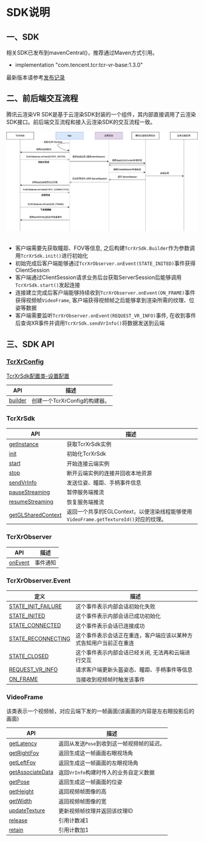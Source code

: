 # SDK说明

## 一、SDK
相关SDK已发布到mavenCentral()，推荐通过Maven方式引用。

- implementation "com.tencent.tcr:tcr-vr-base:1.3.0"

最新版本请参考[发布记录](../发布记录.md)


## 二、前后端交互流程

腾讯云渲染VR SDK是基于云渲染SDK封装的一个组件，其内部直接调用了云渲染SDK接口。前后端交互流程和接入云渲染SDK的交互流程一致。
<br><br>
<img src="云渲染VR前后端交互逻辑_CN.png" width="700px">
<br><br>

- 客户端需要先获取瞳距、FOV等信息, 之后构建```TcrXrSdk.Builder```作为参数调用```TcrXrSdk.init()```进行初始化
- 初始完成后客户端能够通过```TcrXrObserver.onEvent(STATE_INITED)```事件获得ClientSession
- 客户端通过ClientSession请求业务后台获取ServerSession后能够调用```TcrXrSdk.start()```发起连接
- 连接建立完成后客户端能够持续收到```TcrXrObserver.onEvent(ON_FRAME)```事件获得视频帧```VideoFrame```, 客户端获得视频帧之后能够拿到渲染所需的纹理、位姿等数据
- 客户端需要监听```TcrXrObserver.onEvent(REQUEST_VR_INFO)```事件, 在收到事件后查询XR事件并调用```TcrXrSdk.sendVrInfo()```将数据发送到云端


## 三、SDK API

###  [TcrXrConfig]()

[TcrXrSdk配置类-设置配置](https://tencentyun.github.io/cloudgame-android-sdk/tcrvr/1.4.0/com/tencent/tcr/xr/api/TcrXrConfig.html)

| API                                                          | 描述                  |
| ------------------------------------------------------------ | --------------------- |
| [builder](https://tencentyun.github.io/cloudgame-android-sdk/tcrvr/1.4.0/com/tencent/tcr/xr/api/TcrXrConfig.html#builder-com.tencent.tcr.xr.api.TcrXrObserver-java.lang.String-com.tencent.tcr.xr.api.bean.EyeInfo-) | 创建一个TcrXrConfig的构建器。 |

### TcrXrSdk

| API                                                          | 描述                  |
| ------------------------------------------------------------ | --------------------- |
| [getInstance](https://tencentyun.github.io/cloudgame-android-sdk/tcrvr/1.4.0/com/tencent/tcr/xr/api/TcrXrSdk.html#getInstance--) | 获取TcrXrSdk实例 |
| [init](https://tencentyun.github.io/cloudgame-android-sdk/tcrvr/1.4.0/com/tencent/tcr/xr/api/TcrXrSdk.html#init-Context-com.tencent.tcr.xr.api.TcrXrConfig-) | 初始化TcrXrSdk |
| [start](https://tencentyun.github.io/cloudgame-android-sdk/tcrvr/1.4.0/com/tencent/tcr/xr/api/TcrXrSdk.html#start-java.lang.String-) | 开始连接云端实例 |
| [stop](https://tencentyun.github.io/cloudgame-android-sdk/tcrvr/1.4.0/com/tencent/tcr/xr/api/TcrXrSdk.html#stop--) | 断开云端实例的连接并回收本地资源 |
| [sendVrInfo](https://tencentyun.github.io/cloudgame-android-sdk/tcrvr/1.4.0/com/tencent/tcr/xr/api/TcrXrSdk.html#sendVrInfo-com.tencent.tcr.xr.api.bean.VrInfo-) | 发送位姿、瞳距、手柄事件信息 |
| [pauseStreaming](https://tencentyun.github.io/cloudgame-android-sdk/tcrvr/1.4.0/com/tencent/tcr/xr/api/TcrXrSdk.html#pauseStreaming--) | 暂停服务端推流 |
| [resumeStreaming](https://tencentyun.github.io/cloudgame-android-sdk/tcrvr/1.4.0/com/tencent/tcr/xr/api/TcrXrSdk.html#resumeStreaming--) | 恢复服务端推流 |
| [getGLSharedContext]() | 返回一个共享的EGLContext，以便渲染线程能够使用```VideoFrame.getTextureId()```对应的纹理。 |

### TcrXrObserver
| API                                                          | 描述         |
| ------------------------------------------------------------ | ------------ |
| [onEvent](https://tencentyun.github.io/cloudgame-android-sdk/tcrvr/1.4.0/com/tencent/tcr/xr/api/TcrXrObserver.html#onEvent-com.tencent.tcr.xr.api.TcrXrObserver.Event-java.lang.Object-) | 事件通知 |

### TcrXrObserver.Event
| 定义                                                          | 描述         |
| ------------------------------------------------------------ | ------------ |
| [STATE_INIT_FAILURE](https://tencentyun.github.io/cloudgame-android-sdk/tcrvr/1.4.0/com/tencent/tcr/xr/api/TcrXrObserver.Event.html#STATE_INIT_FAILURE) | 这个事件表示内部会话初始化失败|
| [STATE_INITED](https://tencentyun.github.io/cloudgame-android-sdk/tcrvr/1.4.0/com/tencent/tcr/xr/api/TcrXrObserver.Event.html#STATE_INITED) | 这个事件表示内部会话已成功初始化|
| [STATE_CONNECTED](https://tencentyun.github.io/cloudgame-android-sdk/tcrvr/1.4.0/com/tencent/tcr/xr/api/TcrXrObserver.Event.html#STATE_CONNECTED) | 这个事件表示会话已连接成功|
| [STATE_RECONNECTING](https://tencentyun.github.io/cloudgame-android-sdk/tcrvr/1.4.0/com/tencent/tcr/xr/api/TcrXrObserver.Event.html#STATE_RECONNECTING) | 这个事件表示会话正在重连，客户端应该以某种方式告知用户当前正在重连|
| [STATE_CLOSED](https://tencentyun.github.io/cloudgame-android-sdk/tcrvr/1.4.0/com/tencent/tcr/xr/api/TcrXrObserver.Event.html#STATE_CLOSED) | 这个事件表示内部会话已经关闭, 无法再和云端进行交互|
| [REQUEST_VR_INFO](https://tencentyun.github.io/cloudgame-android-sdk/tcrvr/1.4.0/com/tencent/tcr/xr/api/TcrXrObserver.Event.html#REQUEST_VR_INFO) | 请求客户端更新头盔姿态、瞳距、手柄事件等信息|
| [ON_FRAME](https://tencentyun.github.io/cloudgame-android-sdk/tcrvr/1.4.0/com/tencent/tcr/xr/api/TcrXrObserver.Event.html#ON_FRAME) | 当接收到视频帧时触发该事件|

### VideoFrame

该类表示一个视频帧，对应云端下发的一帧画面(该画面的内容是左右眼投影后的画面)

| API                                                          | 描述                  |
| ------------------------------------------------------------ | --------------------- |
| [getLatency](https://tencentyun.github.io/cloudgame-android-sdk/tcrvr/1.4.0/com/tencent/tcr/xr/api/VideoFrame.html#getLatency--) | 返回从发送`Pose`到收到这一帧视频帧的延迟。 |
| [getRightFov](https://tencentyun.github.io/cloudgame-android-sdk/tcrvr/1.4.0/com/tencent/tcr/xr/api/VideoFrame.html#getRightFov--) | 返回生成这一帧画面右眼视场角 |
| [getLeftFov](https://tencentyun.github.io/cloudgame-android-sdk/tcrvr/1.4.0/com/tencent/tcr/xr/api/VideoFrame.html#getLeftFov--) | 返回生成这一帧画面的左眼视场角 |
| [getAssociateData](https://tencentyun.github.io/cloudgame-android-sdk/tcrvr/1.4.0/com/tencent/tcr/xr/api/VideoFrame.html#getAssociateData--) | 返回```VrInfo```构建时传入的业务自定义数据 |
| [getPose](https://tencentyun.github.io/cloudgame-android-sdk/tcrvr/1.4.0/com/tencent/tcr/xr/api/VideoFrame.html#getPose--) | 返回生成这一帧画面的位姿 |
| [getHeight](https://tencentyun.github.io/cloudgame-android-sdk/tcrvr/1.4.0/com/tencent/tcr/xr/api/VideoFrame.html#getHeight--) | 返回视频帧图像的高 |
| [getWidth](https://tencentyun.github.io/cloudgame-android-sdk/tcrvr/1.4.0/com/tencent/tcr/xr/api/VideoFrame.html#getWidth--) | 返回视频帧图像的宽 |
| [updateTexture](https://tencentyun.github.io/cloudgame-android-sdk/tcrvr/1.4.0/com/tencent/tcr/xr/api/VideoFrame.html#updateTexture--) | 更新视频帧纹理并返回该纹理ID |
| [release](https://tencentyun.github.io/cloudgame-android-sdk/tcrvr/1.4.0/com/tencent/tcr/xr/api/VideoFrame.html#release--) | 引用计数减1 |
| [retain](https://tencentyun.github.io/cloudgame-android-sdk/tcrvr/1.4.0/com/tencent/tcr/xr/api/VideoFrame.html#retain--) | 引用计数加1 |

